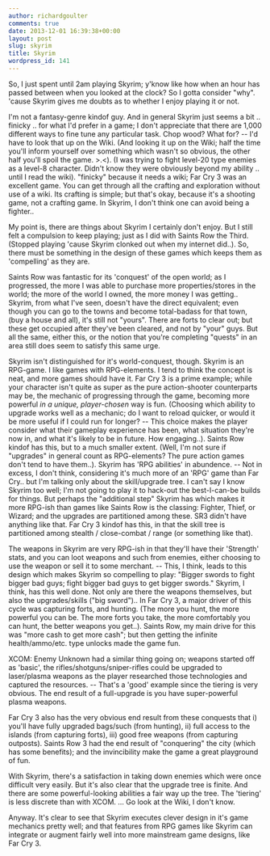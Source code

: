 ```yaml
---
author: richardgoulter
comments: true
date: 2013-12-01 16:39:38+00:00
layout: post
slug: skyrim
title: Skyrim
wordpress_id: 141
---
```


So, I just spent until 2am playing Skyrim; y'know like how when an hour has passed between when you looked at the clock?
So I gotta consider "why".
'cause Skyrim gives me doubts as to whether I enjoy playing it or not.

I'm not a fantasy-genre kindof guy.
And in general Skyrim just seems a bit .. finicky .. for what I'd prefer in a game; I don't appreciate that there are 1,000 different ways
to fine tune any particular task.
Chop wood? What for? -- I'd have to look that up on the Wiki. (And looking it up on the Wiki; half the time you'll inform yourself over something
which wasn't so obvious, the other half you'll spoil the game. >.<).
(I was trying to fight level-20 type enemies as a level-8 character. Didn't know they were obviously beyond my ability .. until I read the wiki).
"finicky" because it needs a wiki; Far Cry 3 was an excellent game. You can get through all the crafting and exploration without use of a wiki.
Its crafting is simple; but that's okay, because it's a shooting game, not a crafting game. In Skyrim, I don't think one can avoid being a fighter..

My point is, there are things about Skyrim I certainly don't enjoy.
But I still felt a compulsion to keep playing; just as I did with Saints Row the Third. (Stopped playing 'cause Skyrim clonked out when my internet did..).
So, there must be something in the design of these games which keeps them as 'compelling' as they are.

Saints Row was fantastic for its 'conquest' of the open world; as I progressed, the more I was able to purchase more properties/stores in the world;
the more of the world I owned, the more money I was getting..
Skyrim, from what I've seen, doesn't have the direct equivalent; even though you can go to the towns and become total-badass for that town, (buy a house and all),
it's still not "yours".
There are forts to clear out; but these get occupied after they've been cleared, and not by "your" guys. But all the same, either this, or the notion that
you're completing "quests" in an area still does seem to satisfy this same urge.

Skyrim isn't distinguished for it's world-conquest, though. Skyrim is an RPG-game.
I like games with RPG-elements. I tend to think the concept is neat, and more games should have it.
Far Cry 3 is a prime example; while your character isn't quite as super as the pure action-shooter counterparts may be, the mechanic of progressing
through the game, becoming more powerful *in a unique, player-chosen* way is fun. (Choosing which ability to upgrade works well as a mechanic; do I
want to reload quicker, or would it be more useful if I could run for longer? -- This choice makes the player consider what their gameplay experience has
been, what situation they're now in, and what it's likely to be in future. How engaging..).
Saints Row kindof has this, but to a much smaller extent. (Well, I'm not sure if "upgrades" in general count as RPG-elements? The pure action games don't
tend to have them..).
Skyrim has 'RPG abilities' in abundence. -- Not in excess, I don't think, considering it's much more of an 'RPG' game than Far Cry.. but I'm talking only about
the skill/upgrade tree.
I can't say I know Skyrim too well; I'm not going to play it to hack-out the best-I-can-be builds for things. But perhaps the "additional step" Skyrim has which
makes it more RPG-ish than games like Saints Row is the classing: Fighter, Thief, or Wizard; and the upgrades are partitioned among these. SR3 didn't have anything
like that. Far Cry 3 kindof has this, in that the skill tree is partitioned among stealth / close-combat / range (or something like that).

The weapons in Skyrim are very RPG-ish in that they'll have their 'Strength' stats, and you can loot weapons and such from enemies, either choosing to use the weapon
or sell it to some merchant.
-- This, I think, leads to this design which makes Skyrim so compelling to play:
"Bigger swords to fight bigger bad guys; fight bigger bad guys to get bigger swords."
Skyrim, I think, has this well done. Not only are there the weapons themselves, but also the upgrades/skills ("big sword")..
In Far Cry 3, a major driver of this cycle was capturing forts, and hunting. (The more you hunt, the more powerful you can be. The more forts you take,
the more comfortably you can hunt, the better weapons you get..).
Saints Row, my main drive for this was "more cash to get more cash"; but then getting the infinite health/ammo/etc. type unlocks made the game fun.

XCOM: Enemy Unknown had a similar thing going on; weapons started off as 'basic', the rifles/shotguns/sniper-rifles could be upgraded to laser/plasma weapons as the
player researched those technologies and captured the resources. -- That's a 'good' example since the tiering is very obvious.
The end result of a full-upgrade is you have super-powerful plasma weapons.

Far Cry 3 also has the very obvious end result from these conquests that i) you'll have fully upgraded bags/such (from hunting), ii) full access to the islands
(from capturing forts), iii) good free weapons (from capturing outposts).
Saints Row 3 had the end result of "conquering" the city (which has some benefits); and the invincibility make the game a great playground of fun.

With Skyrim, there's a satisfaction in taking down enemies which were once difficult very easily.
But it's also clear that the upgrade tree is finite. And there are some powerful-looking abilities a fair way up the tree.
The 'tiering' is less discrete than with XCOM. ... Go look at the Wiki, I don't know.

Anyway.
It's clear to see that Skyrim executes clever design in it's game mechanics pretty well; and that features from RPG games like Skyrim can integrate or augment
fairly well into more mainstream game designs, like Far Cry 3.

